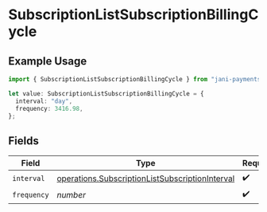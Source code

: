 # SubscriptionListSubscriptionBillingCycle

## Example Usage

```typescript
import { SubscriptionListSubscriptionBillingCycle } from "jani-payments/models/operations";

let value: SubscriptionListSubscriptionBillingCycle = {
  interval: "day",
  frequency: 3416.98,
};
```

## Fields

| Field                                                                                                              | Type                                                                                                               | Required                                                                                                           | Description                                                                                                        |
| ------------------------------------------------------------------------------------------------------------------ | ------------------------------------------------------------------------------------------------------------------ | ------------------------------------------------------------------------------------------------------------------ | ------------------------------------------------------------------------------------------------------------------ |
| `interval`                                                                                                         | [operations.SubscriptionListSubscriptionInterval](../../models/operations/subscriptionlistsubscriptioninterval.md) | :heavy_check_mark:                                                                                                 | N/A                                                                                                                |
| `frequency`                                                                                                        | *number*                                                                                                           | :heavy_check_mark:                                                                                                 | N/A                                                                                                                |